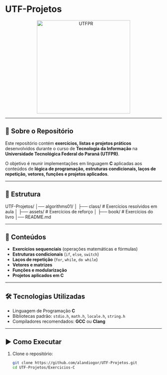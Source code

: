 # UTF-Projetos  

<p align="center">
  <img src="https://upload.wikimedia.org/wikipedia/commons/7/79/UTFPR_logo.png" alt="UTFPR" width="300"/>
</p>

---

## 📖 Sobre o Repositório  

Este repositório contém **exercícios, listas e projetos práticos** desenvolvidos durante o curso de **Tecnologia da Informação** na **Universidade Tecnológica Federal do Paraná (UTFPR)**.  

O objetivo é reunir implementações em linguagem **C** aplicadas aos conteúdos de **lógica de programação, estruturas condicionais, laços de repetição, vetores, funções e projetos aplicados**.  

---

## 📂 Estrutura  

UTF-Projetos/
│── algorithms01/
│   ├── class/     # Exercícios resolvidos em aula
│   ├── assets/    # Exercícios de reforço
│   ├── book/      # Exercícios do livro
│── README.md



---

## 📘 Conteúdos  

- **Exercícios sequenciais** (operações matemáticas e fórmulas)  
- **Estruturas condicionais** (`if`, `else`, `switch`)  
- **Laços de repetição** (`for`, `while`, `do while`)  
- **Vetores e matrizes**  
- **Funções e modularização**  
- **Projetos aplicados em C**  

---

## 🛠️ Tecnologias Utilizadas  

- Linguagem de Programação **C**  
- Bibliotecas padrão: `stdio.h`, `math.h`, `locale.h`, `string.h`  
- Compiladores recomendados: **GCC** ou **Clang**  

---

## ▶️ Como Executar  

1. Clone o repositório:  
   ```bash
   git clone https://github.com/alandiogor/UTF-Projetos.git
   cd UTF-Projetos/Exercicios-C
